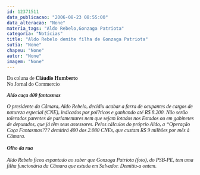 ```yaml
---
id: 12371511
data_publicacao: "2006-08-23 08:55:00"
data_alteracao: "None"
materia_tags: "Aldo Rebelo,Gonzaga Patriota"
categoria: "Notícias"
title: "Aldo Rebelo demite filha de Gonzaga Patriota"
sutia: "None"
chapeu: "None"
autor: "None"
imagem: "None"
---
```

<p><P><FONT face=Verdana>Da coluna de <STRONG>Cláudio Humberto</STRONG><BR>No Jornal do Commercio</FONT></P></p>
<p><P><FONT face=Verdana><EM><STRONG>Aldo caça 400 fantasmas</STRONG> </EM></FONT></P></p>
<p><P><FONT face=Verdana><EM>O presidente da Câmara, Aldo Rebelo, decidiu acabar a farra de ocupantes de cargos de natureza especial (CNE), indicados por pol?ticos e ganhando até R$ 8.200. Não serão tolerados parentes de parlamentares nem que sejam lotados nos Estados ou em gabinetes de deputados, que já têm seus assessores. Pelos cálculos do próprio Aldo, a “Operação Caça Fantasmas??? demitirá 400 dos 2.080 CNEs, que custam R$ 9 milhões por mês à Câmara.<BR><BR><STRONG>Olho da rua</STRONG><BR><BR>Aldo Rebelo ficou espantado ao saber que Gonzaga Patriota (foto), do PSB-PE, tem uma filha funcionária da Câmara que estuda em Salvador. Demitiu-a ontem.</EM></FONT></P> </p>
